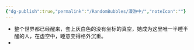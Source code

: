 ```yaml
---
{"dg-publish":true,"permalink":"/RandomBubbles/漫游中/","noteIcon":""}
---
```


- 整个世界都已经醒来，套上灰白色的没有坐标的真空，她成为这里唯一半睡半醒的人，在虚空中，睡意变得格外沉重。
- 